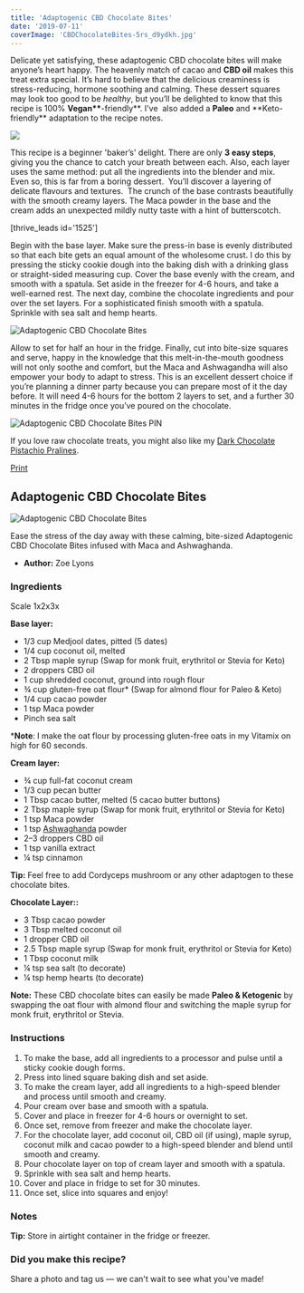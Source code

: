 ```yaml
---
title: 'Adaptogenic CBD Chocolate Bites'
date: '2019-07-11'
coverImage: 'CBDChocolateBites-5rs_d9ydkh.jpg'
---
```


Delicate yet satisfying, these adaptogenic CBD chocolate bites will make anyone’s heart happy. The heavenly match of cacao and **CBD oil** makes this treat extra special. It’s hard to believe that the delicious creaminess is stress-reducing, hormone soothing and calming. These dessert squares may look too good to be _healthy_, but you’ll be delighted to know that this recipe is 100% **Vegan\*\***\-friendly**. I've  also added a **Paleo** and **Keto-friendly\*\* adaptation to the recipe notes.

![](images/CBDChocolateBites-10rs_robps1.jpg)

This recipe is a beginner 'baker’s' delight. There are only **3 easy steps**, giving you the chance to catch your breath between each. Also, each layer uses the same method: put all the ingredients into the blender and mix. Even so, this is far from a boring dessert.  You’ll discover a layering of delicate flavours and textures.  The crunch of the base contrasts beautifully with the smooth creamy layers. The Maca powder in the base and the cream adds an unexpected mildly nutty taste with a hint of butterscotch.

\[thrive_leads id='1525'\]

Begin with the base layer. Make sure the press-in base is evenly distributed so that each bite gets an equal amount of the wholesome crust. I do this by pressing the sticky cookie dough into the baking dish with a drinking glass or straight-sided measuring cup. Cover the base evenly with the cream, and smooth with a spatula. Set aside in the freezer for 4-6 hours, and take a well-earned rest. The next day, combine the chocolate ingredients and pour over the set layers. For a sophisticated finish smooth with a spatula. Sprinkle with sea salt and hemp hearts.

![Adaptogenic CBD Chocolate Bites](images/CBDChocolateBites-5rs_d9ydkh.jpg)

Allow to set for half an hour in the fridge. Finally, cut into bite-size squares and serve, happy in the knowledge that this melt-in-the-mouth goodness will not only soothe and comfort, but the Maca and Ashwagandha will also empower your body to adapt to stress. This is an excellent dessert choice if you’re planning a dinner party because you can prepare most of it the day before. It will need 4-6 hours for the bottom 2 layers to set, and a further 30 minutes in the fridge once you’ve poured on the chocolate.

![Adaptogenic CBD Chocolate Bites PIN](images/CBD-Chocolate-BItes-PIN.jpg)

If you love raw chocolate treats, you might also like my [Dark Chocolate Pistachio Pralines](https://www.wildblend.co/dark-chocolate-pistachio-pralines/).

[Print](http://localhost:10003/adaptogenic-cbd-chocolate-bites/print/3193/)

## Adaptogenic CBD Chocolate Bites

![Adaptogenic CBD Chocolate Bites](images/CBDChocolateBites-10rs_robps1-150x150.jpg)

Ease the stress of the day away with these calming, bite-sized Adaptogenic CBD Chocolate Bites infused with Maca and Ashwaghanda.

- **Author:** Zoe Lyons

### Ingredients

Scale 1x2x3x

**Base layer:**

- 1/3 cup Medjool dates, pitted (5 dates)
- 1/4 cup coconut oil, melted
- 2 Tbsp maple syrup (Swap for monk fruit, erythritol or Stevia for Keto)
- 2 droppers CBD oil
- 1 cup shredded coconut, ground into rough flour
- ¾ cup gluten-free oat flour\* (Swap for almond flour for Paleo & Keto)
- 1/4 cup cacao powder
- 1 tsp Maca powder
- Pinch sea salt

\***Note**: I make the oat flour by processing gluten-free oats in my Vitamix on high for 60 seconds.

**Cream layer:**

- ¾ cup full-fat coconut cream
- 1/3 cup pecan butter
- 1 Tbsp cacao butter, melted (5 cacao butter buttons)
- 2 Tbsp maple syrup (Swap for monk fruit, erythritol or Stevia for Keto)
- 1 tsp Maca powder
- 1 tsp [Ashwaghanda](https://moonjuice.com/products/ashwagandha) powder
- 2–3 droppers CBD oil
- 1 tsp vanilla extract
- ¼ tsp cinnamon

**Tip:** Feel free to add Cordyceps mushroom or any other adaptogen to these chocolate bites.

**Chocolate Layer::**

- 3 Tbsp cacao powder
- 3 Tbsp melted coconut oil
- 1 dropper CBD oil
- 2.5 Tbsp maple syrup (Swap for monk fruit, erythritol or Stevia for Keto)
- 1 Tbsp coconut milk
- ¼ tsp sea salt (to decorate)
- ¼ tsp hemp hearts (to decorate)

**Note:** These CBD chocolate bites can easily be made **Paleo & Ketogenic** by swapping the oat flour with almond flour and switching the maple syrup for monk fruit, erythritol or Stevia.

### Instructions

1. To make the base, add all ingredients to a processor and pulse until a sticky cookie dough forms.
2. Press into lined square baking dish and set aside.
3. To make the cream layer, add all ingredients to a high-speed blender and process until smooth and creamy.
4. Pour cream over base and smooth with a spatula.
5. Cover and place in freezer for 4-6 hours or overnight to set.
6. Once set, remove from freezer and make the chocolate layer.
7. For the chocolate layer, add coconut oil, CBD oil (if using), maple syrup, coconut milk and cacao powder to a high-speed blender and blend until smooth and creamy.
8. Pour chocolate layer on top of cream layer and smooth with a spatula.
9. Sprinkle with sea salt and hemp hearts.
10. Cover and place in fridge to set for 30 minutes.
11. Once set, slice into squares and enjoy!

### Notes

**Tip:** Store in airtight container in the fridge or freezer.

### Did you make this recipe?

Share a photo and tag us — we can't wait to see what you've made!

<script type="text/javascript">(function(){ var buttonClass = 'tasty-recipes-scale-button', buttonActiveClass = 'tasty-recipes-scale-button-active', buttons = document.querySelectorAll('.tasty-recipes-scale-button'); if ( ! buttons ) { return; } /* frac.js (C) 2012-present SheetJS -- http://sheetjs.com */ /* bothEquals() avoids use of &&, which gets prettified by WordPress. */ var bothEquals = function( d1, d2, D ) { var ret = 0; if (d1<=D) { ret++; } if (d2<=D) { ret++; } return ret === 2; }; var frac=function frac(x,D,mixed){var n1=Math.floor(x),d1=1;var n2=n1+1,d2=1;if(x!==n1)while(bothEquals(d1,d2,D)){var m=(n1+n2)/(d1+d2);if(x===m){if(d1+d2<=D){d1+=d2;n1+=n2;d2=D+1}else if(d1>d2)d2=D+1;else d1=D+1;break}else if(x<m){n2=n1+n2;d2=d1+d2}else{n1=n1+n2;d1=d1+d2}}if(d1>D){d1=d2;n1=n2}if(!mixed)return[0,n1,d1];var q=Math.floor(n1/d1);return[q,n1-q*d1,d1]};frac.cont=function cont(x,D,mixed){var sgn=x<0?-1:1;var B=x*sgn;var P_2=0,P_1=1,P=0;var Q_2=1,Q_1=0,Q=0;var A=Math.floor(B);while(Q_1<D){A=Math.floor(B);P=A*P_1+P_2;Q=A*Q_1+Q_2;if(B-A<5e-8)break;B=1/(B-A);P_2=P_1;P_1=P;Q_2=Q_1;Q_1=Q}if(Q>D){if(Q_1>D){Q=Q_2;P=P_2}else{Q=Q_1;P=P_1}}if(!mixed)return[0,sgn*P,Q];var q=Math.floor(sgn*P/Q);return[q,sgn*P-q*Q,Q]}; buttons.forEach(function(button){ button.addEventListener('click', function(event){ event.preventDefault(); var recipe = event.target.closest('.tasty-recipes'); if ( ! recipe ) { return; } var otherButtons = recipe.querySelectorAll('.' + buttonClass); otherButtons.forEach(function(bt){ bt.classList.remove(buttonActiveClass); }); button.classList.add(buttonActiveClass); <div></div> /* Scales all scalable amounts. */ var scalables = recipe.querySelectorAll('span[data-amount]'); var buttonAmount = parseFloat( button.dataset.amount ); scalables.forEach(function(scalable){ var amount = parseFloat( scalable.dataset.amount ) * buttonAmount; if ( parseFloat( amount ) !== parseInt( amount ) ) { var amountArray = frac.cont( amount, 9, true ); var newAmount = ''; if ( amountArray[1] !== 0 ) { newAmount = amountArray[1] + '/' + amountArray[2]; } if ( newAmount ) { newAmount = ' ' + newAmount; } if ( amountArray[0] ) { newAmount = amountArray[0] + newAmount; } amount = newAmount; } if ( typeof scalable.dataset.unit !== 'undefined' ) { amount += ' ' + scalable.dataset.unit; } scalable.innerText = amount; }); /* Appends " (x2)" indicator. */ var nonNumerics = recipe.querySelectorAll('[data-has-non-numeric-amount]'); nonNumerics.forEach(function(nonNumeric){ var indicator = nonNumeric.querySelector('span[data-non-numeric-label]'); if ( indicator ) { nonNumeric.removeChild(indicator); } if ( 1 !== buttonAmount ) { var indicator = document.createElement('span'); indicator.setAttribute('data-non-numeric-label', true); var text = document.createTextNode(' (x' + buttonAmount + ')'); indicator.appendChild(text); nonNumeric.appendChild(indicator); } }); }); }); }()); <div></div></script>
